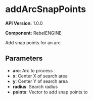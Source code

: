 # addArcSnapPoints

**API Version:** 1.0.0

**Component:** RebelENGINE

Add snap points for an arc

## Parameters

- **arc**: Arc to process
- **x**: Center X of search area
- **y**: Center Y of search area
- **radius**: Search radius
- **points**: Vector to add snap points to

